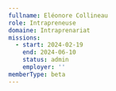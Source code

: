 ```yaml
---
fullname: Eléonore Collineau
role: Intrapreneuse
domaine: Intraprenariat
missions:
  - start: 2024-02-19
    end: 2024-06-10
    status: admin
    employer: ''
memberType: beta
---
```

